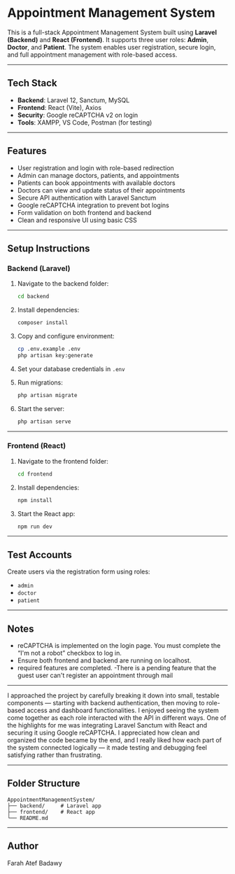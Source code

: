# Appointment Management System

This is a full-stack Appointment Management System built using **Laravel (Backend)** and **React (Frontend)**. It supports three user roles: **Admin**, **Doctor**, and **Patient**. The system enables user registration, secure login, and full appointment management with role-based access.

---

##  Tech Stack

- **Backend**: Laravel 12, Sanctum, MySQL
- **Frontend**: React (Vite), Axios
- **Security**: Google reCAPTCHA v2 on login
- **Tools**: XAMPP, VS Code, Postman (for testing)

---

##  Features

- User registration and login with role-based redirection
- Admin can manage doctors, patients, and appointments
- Patients can book appointments with available doctors
- Doctors can view and update status of their appointments
- Secure API authentication with Laravel Sanctum
- Google reCAPTCHA integration to prevent bot logins
- Form validation on both frontend and backend
- Clean and responsive UI using basic CSS

---

##  Setup Instructions

### Backend (Laravel)

1. Navigate to the backend folder:
   ```bash
   cd backend
   ```

2. Install dependencies:
   ```bash
   composer install
   ```

3. Copy and configure environment:
   ```bash
   cp .env.example .env
   php artisan key:generate
   ```

4. Set your database credentials in `.env`

5. Run migrations:
   ```bash
   php artisan migrate
   ```

6. Start the server:
   ```bash
   php artisan serve
   ```

---

### Frontend (React)

1. Navigate to the frontend folder:
   ```bash
   cd frontend
   ```

2. Install dependencies:
   ```bash
   npm install
   ```

3. Start the React app:
   ```bash
   npm run dev
   ```

---

##  Test Accounts

Create users via the registration form using roles:
- `admin`
- `doctor`
- `patient`

---

##  Notes

- reCAPTCHA is implemented on the login page. You must complete the “I'm not a robot” checkbox to log in.
- Ensure both frontend and backend are running on localhost.
- required features are completed.
-There is a pending feature that the guest user can't register an appointment through mail
----
I approached the project by carefully breaking it down into small, testable components — starting with backend authentication, then moving to role-based access and dashboard functionalities. I enjoyed seeing the system come together as each role interacted with the API in different ways. One of the highlights for me was integrating Laravel Sanctum with React and securing it using Google reCAPTCHA. I appreciated how clean and organized the code became by the end, and I really liked how each part of the system connected logically — it made testing and debugging feel satisfying rather than frustrating.

---

##  Folder Structure

```
AppointmentManagementSystem/
├── backend/     # Laravel app
├── frontend/    # React app
└── README.md
```

---

##  Author

Farah Atef Badawy
